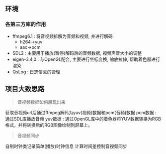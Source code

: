 ## 环境

### 各第三方库的作用

- ffmpeg6.1 : 将音视频拆解为音频和视频, 并进行解码
	- h264->yuv
	- aac->pcm
- SDL2 : 主要用于播放(暂停)解码后的音频数据, 视频声音大小的调整
- eigen-3.4.0 : 与OpenGL配合, 主要进行坐标变换, 缩放拉伸, 帮助着色器进行渲染
- QsLog : 日志信息的管理

## 项目大致思路

>音视频数据如何展现出来

获取音视频url后通过ffmpeg解码为yuv(视频)数据和pcm(音频)数据
pcm数据 : 通过SDL库播放音频
yuv数据 : 通过OpenGL库中的着色器将YUV数据转换为RGB格式，并将转换后的RGB图像绘制到屏幕上。

>音视频同步

自制时钟类记录简单(播放)时钟信息
计算时间差控制音视频同步
